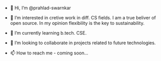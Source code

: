 - 👋 Hi, I’m @prahlad-swarnkar

- 👀 I’m interested in cretive work in diff. CS fields. I am a true beliver of open source. In my opinion flexibility is the key to sustainability.

- 🌱 I’m currently learning b.tech. CSE.

- 💞️ I’m looking to collaborate in projects related to future technologies.

- 📫 How to reach me - coming soon...

<!---
prahlad-swarnkar/prahlad-swarnkar is a ✨ special ✨ repository because its `README.md` (this file) appears on your GitHub profile.
You can click the Preview link to take a look at your changes.
--->

